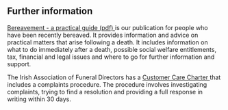 ##  Further information

[ Bereavement - a practical guide (pdf)
](https://www.citizensinformationboard.ie/downloads/guides/Bereavement_Guide_2023.pdf)
is our publication for people who have been recently bereaved. It provides
information and advice on practical matters that arise following a death. It
includes information on what to do immediately after a death, possible social
welfare entitlements, tax, financial and legal issues and where to go for
further information and support.

The Irish Association of Funeral Directors has a [ Customer Care Charter
](https://www.iafd.ie/code-of-practice) that includes a complaints procedure.
The procedure involves investigating complaints, trying to find a resolution
and providing a full response in writing within 30 days.
